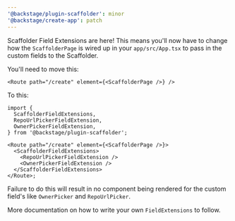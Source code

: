 ```yaml
---
'@backstage/plugin-scaffolder': minor
'@backstage/create-app': patch
---
```


Scaffolder Field Extensions are here! This means you'll now have to change how the `ScaffolderPage` is wired up in your `app/src/App.tsx` to pass in the custom fields to the Scaffolder.

You'll need to move this:

```tsx
<Route path="/create" element={<ScaffolderPage />} />
```

To this:

```tsx
import {
  ScaffolderFieldExtensions,
  RepoUrlPickerFieldExtension,
  OwnerPickerFieldExtension,
} from '@backstage/plugin-scaffolder';

<Route path="/create" element={<ScaffolderPage />}>
  <ScaffolderFieldExtensions>
    <RepoUrlPickerFieldExtension />
    <OwnerPickerFieldExtension />
  </ScaffolderFieldExtensions>
</Route>;
```

Failure to do this will result in no component being rendered for the custom field's like `OwnerPicker` and `RepoUrlPicker`.

More documentation on how to write your own `FieldExtensions` to follow.
